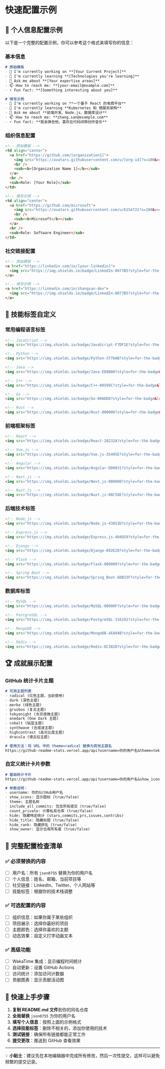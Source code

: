 # 快速配置示例

## 🔧 个人信息配置示例

以下是一个完整的配置示例，你可以参考这个格式来填写你的信息：

### 基本信息
```markdown
# 原始模板
- 🔭 I'm currently working on **[Your Current Project]**
- 🌱 I'm currently learning **[Technologies you're learning]**
- 💬 Ask me about **[Your expertise areas]**
- 📫 How to reach me: **[your-email@example.com]**
- ⚡ Fun fact: **[Something interesting about you]**

# 填写示例
- 🔭 I'm currently working on **一个基于 React 的电商平台**
- 🌱 I'm currently learning **Kubernetes 和 微服务架构**
- 💬 Ask me about **前端开发、Node.js、数据库设计**
- 📫 How to reach me: **zhang.san@example.com**
- ⚡ Fun fact: **我会弹吉他，喜欢在代码间隙创作音乐**
```

### 组织信息配置
```html
<!-- 原始模板 -->
<td align="center">
  <a href="https://github.com/[organization1]">
    <img src="https://avatars.githubusercontent.com/u/[org-id]?s=100&v=4" width="100px;" alt="Organization 1"/>
    <br />
    <sub><b>[Organization Name 1]</b></sub>
  </a>
  <br />
  <sub>Role: [Your Role]</sub>
</td>

<!-- 填写示例 -->
<td align="center">
  <a href="https://github.com/microsoft">
    <img src="https://avatars.githubusercontent.com/u/6154722?s=100&v=4" width="100px;" alt="Microsoft"/>
    <br />
    <sub><b>Microsoft</b></sub>
  </a>
  <br />
  <sub>Role: Software Engineer</sub>
</td>
```

### 社交链接配置
```html
<!-- 原始模板 -->
<a href="https://linkedin.com/in/[your-linkedin]">
  <img src="https://img.shields.io/badge/LinkedIn-0077B5?style=for-the-badge&logo=linkedin&logoColor=white" alt="LinkedIn" />
</a>

<!-- 填写示例 -->
<a href="https://linkedin.com/in/zhangsan-dev">
  <img src="https://img.shields.io/badge/LinkedIn-0077B5?style=for-the-badge&logo=linkedin&logoColor=white" alt="LinkedIn" />
</a>
```

## 🎨 技能标签自定义

### 常用编程语言标签
```html
<!-- JavaScript -->
<img src="https://img.shields.io/badge/JavaScript-F7DF1E?style=for-the-badge&logo=javascript&logoColor=black" alt="JavaScript" />

<!-- Python -->
<img src="https://img.shields.io/badge/Python-3776AB?style=for-the-badge&logo=python&logoColor=white" alt="Python" />

<!-- Java -->
<img src="https://img.shields.io/badge/Java-ED8B00?style=for-the-badge&logo=java&logoColor=white" alt="Java" />

<!-- C++ -->
<img src="https://img.shields.io/badge/C++-00599C?style=for-the-badge&logo=c%2B%2B&logoColor=white" alt="C++" />

<!-- Go -->
<img src="https://img.shields.io/badge/Go-00ADD8?style=for-the-badge&logo=go&logoColor=white" alt="Go" />

<!-- Rust -->
<img src="https://img.shields.io/badge/Rust-000000?style=for-the-badge&logo=rust&logoColor=white" alt="Rust" />
```

### 前端框架标签
```html
<!-- React -->
<img src="https://img.shields.io/badge/React-20232A?style=for-the-badge&logo=react&logoColor=61DAFB" alt="React" />

<!-- Vue.js -->
<img src="https://img.shields.io/badge/Vue.js-35495E?style=for-the-badge&logo=vue.js&logoColor=4FC08D" alt="Vue.js" />

<!-- Angular -->
<img src="https://img.shields.io/badge/Angular-DD0031?style=for-the-badge&logo=angular&logoColor=white" alt="Angular" />

<!-- Next.js -->
<img src="https://img.shields.io/badge/Next.js-000000?style=for-the-badge&logo=next.js&logoColor=white" alt="Next.js" />

<!-- Nuxt.js -->
<img src="https://img.shields.io/badge/Nuxt.js-00C58E?style=for-the-badge&logo=nuxt.js&logoColor=white" alt="Nuxt.js" />
```

### 后端技术标签
```html
<!-- Node.js -->
<img src="https://img.shields.io/badge/Node.js-43853D?style=for-the-badge&logo=node.js&logoColor=white" alt="Node.js" />

<!-- Express.js -->
<img src="https://img.shields.io/badge/Express.js-404D59?style=for-the-badge" alt="Express.js" />

<!-- Django -->
<img src="https://img.shields.io/badge/Django-092E20?style=for-the-badge&logo=django&logoColor=white" alt="Django" />

<!-- Flask -->
<img src="https://img.shields.io/badge/Flask-000000?style=for-the-badge&logo=flask&logoColor=white" alt="Flask" />

<!-- Spring Boot -->
<img src="https://img.shields.io/badge/Spring_Boot-6DB33F?style=for-the-badge&logo=spring-boot&logoColor=white" alt="Spring Boot" />
```

### 数据库标签
```html
<!-- MySQL -->
<img src="https://img.shields.io/badge/MySQL-00000F?style=for-the-badge&logo=mysql&logoColor=white" alt="MySQL" />

<!-- PostgreSQL -->
<img src="https://img.shields.io/badge/PostgreSQL-316192?style=for-the-badge&logo=postgresql&logoColor=white" alt="PostgreSQL" />

<!-- MongoDB -->
<img src="https://img.shields.io/badge/MongoDB-4EA94B?style=for-the-badge&logo=mongodb&logoColor=white" alt="MongoDB" />

<!-- Redis -->
<img src="https://img.shields.io/badge/Redis-DC382D?style=for-the-badge&logo=redis&logoColor=white" alt="Redis" />
```

## 🏆 成就展示配置

### GitHub 统计卡片主题
```markdown
# 可用主题列表
- radical (红色主题，当前使用)
- dark (深色主题)
- merko (绿色主题)
- gruvbox (复古主题)
- tokyonight (东京夜晚主题)
- onedark (One Dark 主题)
- cobalt (钴蓝主题)
- synthwave (合成波主题)
- highcontrast (高对比度主题)
- dracula (德古拉主题)

# 使用方法：将 URL 中的 theme=radical 替换为其他主题名
https://github-readme-stats.vercel.app/api?username=你的用户名&theme=tokyonight
```

### 自定义统计卡片参数
```markdown
# 基础统计卡片
https://github-readme-stats.vercel.app/api?username=你的用户名&show_icons=true&theme=radical&include_all_commits=true&count_private=true

# 参数说明：
- username: 你的GitHub用户名
- show_icons: 显示图标 (true/false)
- theme: 主题名称
- include_all_commits: 包含所有提交 (true/false)
- count_private: 计算私有仓库 (true/false)
- hide: 隐藏特定统计 (stars,commits,prs,issues,contribs)
- hide_title: 隐藏标题 (true/false)
- hide_rank: 隐藏排名 (true/false)
- show_owner: 显示仓库所有者 (true/false)
```

## 📝 完整配置检查清单

### ✅ 必须替换的内容
- [ ] 用户名：所有 `json0755` 替换为你的用户名
- [ ] 个人信息：姓名、邮箱、当前项目等
- [ ] 社交链接：LinkedIn、Twitter、个人网站等
- [ ] 技能标签：根据你的技术栈调整

### ✅ 可选配置的内容
- [ ] 组织信息：如果你属于某些组织
- [ ] 项目展示：选择你最好的项目
- [ ] 主题颜色：选择你喜欢的主题
- [ ] 动态效果：自定义打字动画文本

### ✅ 高级功能
- [ ] WakaTime 集成：显示编程时间统计
- [ ] 自动更新：设置 GitHub Actions
- [ ] 访问统计：添加访问计数器
- [ ] 贡献图表：显示贡献活动图

## 🎯 快速上手步骤

1. **复制 README.md 文件**到你的同名仓库
2. **全局替换** `json0755` 为你的用户名
3. **填写个人信息**：按照上面的示例格式
4. **选择技能标签**：删除不相关的，添加你使用的技术
5. **测试链接**：确保所有链接都能正常工作
6. **提交更改**：推送到 GitHub 查看效果

---

💡 **小贴士**：建议先在本地编辑器中完成所有修改，然后一次性提交，这样可以避免频繁的提交记录。